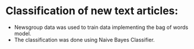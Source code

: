 # Classification of new text articles:
* Newsgroup data was used to train data implementing the bag of words model.
* The classification was done using Naive Bayes Classifier.